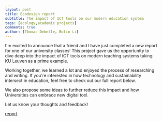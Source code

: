 ```yaml
---
layout: post
title: Ecodesign report
subtitle: The impact of ICT tools on our modern education system
tags: [ecology,academic projects]
comments: true
author: [Thomas Debelle, Bolin Li]
---
```


I'm excited to announce that a friend and I have just completed a new report for one of our university classes! This project gave us the opportunity to dive deep into the impact of ICT tools on modern teaching systems taking KU Leuven as a prime example.

Working together, we learned a lot and enjoyed the process of researching and writing. If you're interested in how technology and sustainability intersect in education, feel free to check out our full report below.

We also propose some ideas to further reduce this impact and how Universities can embrace new digital tool.

Let us know your thoughts and feedback!

[report](/assets/docs/2025_05_28_11_30_Li_Debelle.pdf)